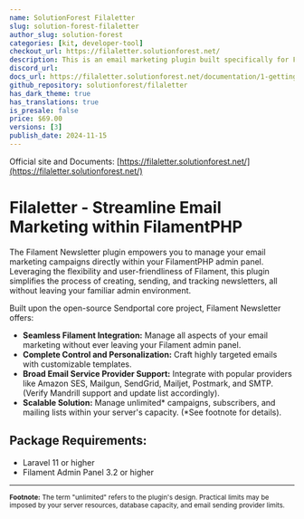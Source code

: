 ```yaml
---
name: SolutionForest Filaletter
slug: solution-forest-filaletter
author_slug: solution-forest
categories: [kit, developer-tool]
checkout_url: https://filaletter.solutionforest.net/
description: This is an email marketing plugin built specifically for Filament Admin Panel. It aims to bring the distribution of content by email into the admin panel, where we believe it should be, along with the same ethos of flexibility and user-friendliness that FilamentPHP provides. This package is based on the open-source project SendPortal Core.
discord_url: 
docs_url: https://filaletter.solutionforest.net/documentation/1-getting-started/1-introduction
github_repository: solutionforest/filaletter
has_dark_theme: true
has_translations: true
is_presale: false
price: $69.00
versions: [3]
publish_date: 2024-11-15
---
```


Official site and Documents: [https://filaletter.solutionforest.net/](https://filaletter.solutionforest.net/)

# Filaletter - Streamline Email Marketing within FilamentPHP

The Filament Newsletter plugin empowers you to manage your email marketing campaigns directly within your FilamentPHP admin panel.  Leveraging the flexibility and user-friendliness of Filament, this plugin simplifies the process of creating, sending, and tracking newsletters, all without leaving your familiar admin environment.

Built upon the open-source Sendportal core project, Filament Newsletter offers:

* **Seamless Filament Integration:** Manage all aspects of your email marketing without ever leaving your Filament admin panel.
* **Complete Control and Personalization:** Craft highly targeted emails with customizable templates.
* **Broad Email Service Provider Support:** Integrate with popular providers like Amazon SES, Mailgun, SendGrid, Mailjet, Postmark, and SMTP. (Verify Mandrill support and update list accordingly).
* **Scalable Solution:** Manage unlimited* campaigns, subscribers, and mailing lists within your server's capacity. (*See footnote for details).


## Package Requirements:

* Laravel 11 or higher
* Filament Admin Panel 3.2 or higher

---

<span style="font-size:smaller;">**Footnote:**  The term "unlimited" refers to the plugin's design. Practical limits may be imposed by your server resources, database capacity, and email sending provider limits.</span>

